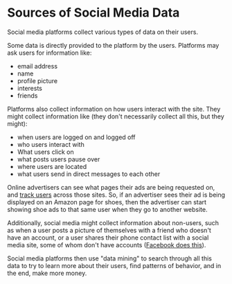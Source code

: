 # Sources of Social Media Data

Social media platforms collect various types of data on their users.

Some data is directly provided to the platform by the users. Platforms may ask users for information like:
- email address
- name
- profile picture
- interests
- friends

Platforms also collect information on how users interact with the site. They might collect information like (they don't necessarily collect all this, but they might):
- when users are logged on and logged off
- who users interact with
- What users click on
- what posts users pause over
- where users are located
- what users send in direct messages to each other

Online advertisers can see what pages their ads are being requested on, and [track users](https://en.wikipedia.org/wiki/Web_tracking) across those sites. So, if an advertiser sees their ad is being displayed on an Amazon page for shoes, then the advertiser can start showing shoe ads to that same user when they go to another website.

Additionally, social media might collect information about non-users, such as when a user posts a picture of themselves with a friend who doesn't have an account, or a user shares their phone contact list with a social media site, some of whom don't have accounts ([Facebook does this](https://www.vox.com/2018/4/20/17254312/facebook-shadow-profiles-data-collection-non-users-mark-zuckerberg)).

Social media platforms then use "data mining" to search through all this data to try to learn more about their users, find patterns of behavior, and in the end, make more money.
